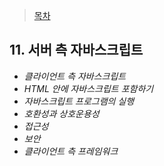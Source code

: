 > [목차](index.md)  
## 11. 서버 측 자바스크립트
- *클라이언트 측 자바스크립트*
- *HTML 안에 자바스크립트 포함하기*
- *자바스크립트 프로그램의 실행*
- *호환성과 상호운용성*
- *접근성*
- *보안*
- *클라이언트 측 프레임워크*

<br><br>
<br><br>

